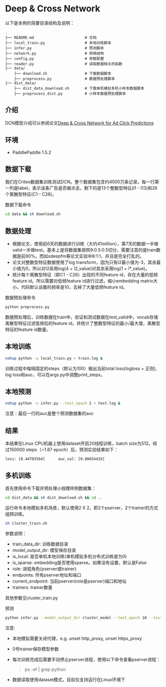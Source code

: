 # Deep & Cross Network

以下是本例的简要目录结构及说明：

```text
.
├── README.md                       # 文档
├── local_train.py                  # 本地训练脚本
├── infer.py                        # 预测脚本
├── network.py                      # 网络结构
├── config.py                       # 参数配置
├── reader.py                       # 读取数据相关的函数
├── data/
    ├── download.sh                 # 下载数据脚本
    ├── preprocess.py               # 数据预处理脚本
├── dist_data/
    ├── dist_data_download.sh       # 下载单机模拟多机小样本数据脚本
    ├── preprocess_dist.py          # 小样本数据预处理脚本

```

## 介绍
DCN模型介绍可以参阅论文[Deep & Cross Network for Ad Click Predictions](https://arxiv.org/abs/1708.05123)

## 环境
- PaddlePaddle 1.5.2

## 数据下载

我们在Criteo数据集训练测试DCN。整个数据集包含约4500万条记录。每一行第一列是label，表示该条广告是否被点击，剩下的是13个整数型特征(I1 - I13)和26个离散型特征(C1 - C26)。

数据下载命令
```bash
cd data && sh download.sh
```

## 数据处理

- 根据论文，使用前6天的数据进行训练（大约41million），第7天的数据一半做valid一半做test。基本上是将数据集按照9:0.5:0.5切分，需要注意的是train数据是前90%。而如xdeepfm等论文实验中8:1:1，并且是完全打乱的。
- 论文对整数型特征数据使用了log transform，因为只有I2最小值为-3，其余最小值为0，所以对I2采用log(4 + l2_value)对其余采用log(1 + l*_value)。
- 统计每个离散型特征（即C1 - C26）出现的不同feature id，存在大量的低频feature id。所以需要对低频feature id进行过滤，缩小embedding matrix大小。代码默认设置的频率是10，去掉了大量低频feature id。

数据预处理命令
```bash
python preprocess.py
```

数据预处理后，训练数据在train中，验证和测试数据在test_valid中，vocab存储离散型特征过滤低频后的feature id。并统计了整数型特征的最小/最大值，离散型特征的feature id数量。

## 本地训练

```bash
nohup python -u local_train.py > train.log &
```
训练过程中每隔固定的steps（默认为100）输出当前total loss(logloss + 正则), log loss和auc，可以在args.py中调整print_steps。

## 本地预测
```bash
nohup python -u infer.py --test_epoch 2 > test.log &
```
注意：最后一行的auc是整个预测数据集的auc

## 结果
本结果在Linux CPU机器上使用dataset开启20线程训练，batch size为512。经过150000 steps（~1.87 epoch）后，预测实验结果如下：
```text
loss: [0.44703564]      auc_val: [0.80654419]
```

## 多机训练
首先使用命令下载并预处理小规模样例数据集：
```bash
cd dist_data && sh dist_download.sh && cd ..
```
运行命令本地模拟多机场景，默认使用2 X 2，即2个pserver，2个trainer的方式组网训练。
```bash
sh cluster_train.sh
```
参数说明：
- train_data_dir: 训练数据目录
- model_output_dir: 模型保存目录
- is_local: 是否单机本地训练(单机模拟多机分布式训练是为0)
- is_sparse: embedding是否使用sparse。如果没有设置，默认是False
- role: 进程角色(pserver或trainer)
- endpoints: 所有pserver地址和端口
- current_endpoint: 当前pserver(role是pserver)端口和地址
- trainers: trainer数量

其他参数见cluster_train.py

预测
```bash
python infer.py --model_output_dir cluster_model --test_epoch 10 --test_valid_data_dir dist_data/dist_test_valid_data --vocab_dir dist_data/vocab --cat_feat_num dist_data/cat_feature_num.txt
```
注意:

- 本地模拟需要关闭代理，e.g. unset http_proxy, unset https_proxy

- 0号trainer保存模型参数

- 每次训练完成后需要手动停止pserver进程，使用以下命令查看pserver进程：
  >ps -ef | grep python

- 数据读取使用dataset模式，目前仅支持运行在Linux环境下
